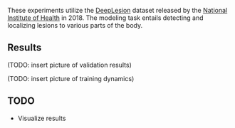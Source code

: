 These experiments utilize the [DeepLesion](https://nihcc.app.box.com/v/DeepLesion) dataset released by the [National Institute of Health](https://www.nih.gov/news-events/news-releases/nih-clinical-center-releases-dataset-32000-ct-images) in 2018. The modeling task entails detecting and localizing lesions to various parts of the body. 

## Results
(TODO: insert picture of validation results)

(TODO: insert picture of training dynamics)

## TODO
- Visualize results